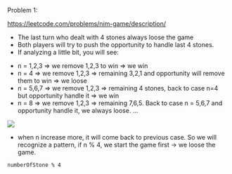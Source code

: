 Problem 1:

https://leetcode.com/problems/nim-game/description/

 - The last turn who dealt with 4 stones always loose the game
 - Both players will try to push the opportunity to handle last 4 stones.
 - If analyzing a little bit, you will see:
 
 + n = 1,2,3 => we remove 1,2,3 to win => we win
 + n = 4 => we remove 1,2,3 => remaining 3,2,1 and opportunity will remove them to win => we loose
 + n = 5,6,7 => we remove 1,2,3 => remaining 4 stones, back to case n=4 but opportunity handle it => we win
 + n = 8 => we remove 1,2,3 => remaining 7,6,5. Back to case n = 5,6,7 and opportunity handle it, we always loose.
 ...
 
![](https://image.ibb.co/gKUjOS/Screen_Shot_2018_03_06_at_10_09_34_PM.png)
 
 - when n increase more, it will come back to previous case. So we will recognize a pattern, if n % 4, we start the game first -> we loose the game.
 
 

```
numberOfStone % 4
```
